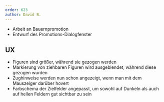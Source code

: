 ```yaml
---
order: 623
author: David B.
---
```


* Arbeit an Bauernpromotion
* Entwurf des Promotions-Dialogfenster

## UX
* Figuren sind größer, während sie gezogen werden
* Markierung von ziehbaren Figuren wird ausgeblendet, während diese gezogen wurden
* Zughinweise werden nun schon angezeigt, wenn man mit dem Mauszeiger darüber hovert
* Farbschema der Zielfelder angepasst, um sowohl auf Dunkeln als auch auf hellen Feldern gut sichtbar zu sein